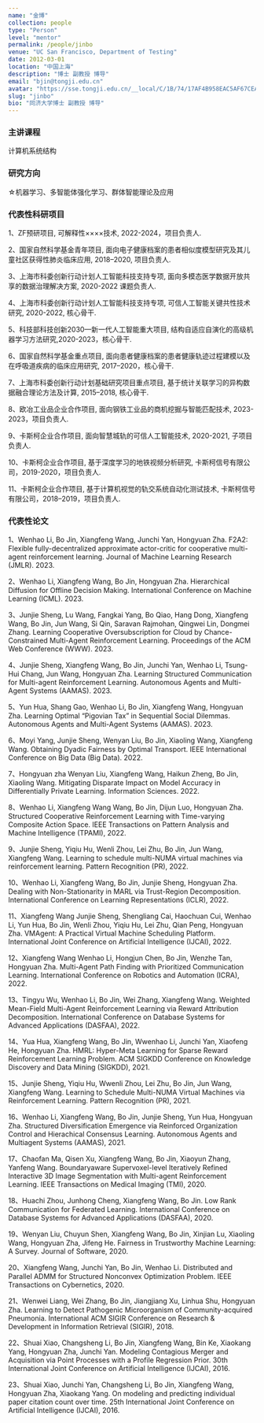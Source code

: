 ```yaml
---
name: "金博"
collection: people
type: "Person"
level: "mentor"
permalink: /people/jinbo
venue: "UC San Francisco, Department of Testing"
date: 2012-03-01
location: "中国上海"
description: "博士 副教授 博导"
email: "bjin@tongji.edu.cn"
avatar: "https://sse.tongji.edu.cn/__local/C/1B/74/17AF4B958EAC5AF67CEA91B2C72_83047223_10E26.jpg"
slug: "jinbo"
bio: "同济大学博士 副教授 博导"
---
```



### 主讲课程

计算机系统结构



### 研究方向

☆机器学习、多智能体强化学习、群体智能理论及应用



### 代表性科研项目

1、ZF预研项目, 可解释性××××技术, 2022-2024，项目负责人.

2、国家自然科学基金青年项目, 面向电子健康档案的患者相似度模型研究及其儿童社区获得性肺炎临床应用, 2018–2020, 项目负责人.

3、上海市科委创新行动计划人工智能科技支持专项, 面向多模态医学数据开放共享的数据治理解决方案, 2020-2022 课题负责人.

4、上海市科委创新行动计划人工智能科技支持专项, 可信人工智能关键共性技术研究, 2020-2022, 核心骨干.

5、科技部科技创新2030—新一代人工智能重大项目, 结构自适应自演化的高级机器学习方法研究,2020-2023，核心骨干.

6、国家自然科学基金重点项目, 面向患者健康档案的患者健康轨迹过程建模以及在呼吸道疾病的临床应用研究, 2017–2020，核心骨干.

7、上海市科委创新行动计划基础研究项目重点项目, 基于统计关联学习的异构数据融合理论方法及计算, 2015–2018, 核心骨干.

8、欧冶工业品企业合作项目, 面向钢铁工业品的商机挖掘与智能匹配技术, 2023-2023，项目负责人.

9、卡斯柯企业合作项目, 面向智慧城轨的可信人工智能技术, 2020-2021, 子项目负责人.

10、卡斯柯企业合作项目, 基于深度学习的地铁视频分析研究, 卡斯柯信号有限公司，2019-2020，项目负责人.

11、卡斯柯企业合作项目, 基于计算机视觉的轨交系统自动化测试技术, 卡斯柯信号有限公司，2018–2019，项目负责人.



### 代表性论文

1、Wenhao Li, Bo Jin, Xiangfeng Wang, Junchi Yan, Hongyuan Zha. F2A2: Flexible fully-decentralized approximate actor-critic for cooperative multi-agent reinforcement learning. Journal of Machine Learning Research (JMLR). 2023.

2、Wenhao Li, Xiangfeng Wang, Bo Jin, Hongyuan Zha. Hierarchical Diffusion for Offline Decision Making. International Conference on Machine Learning (ICML). 2023.

3、Junjie Sheng, Lu Wang, Fangkai Yang, Bo Qiao, Hang Dong, Xiangfeng Wang, Bo Jin, Jun Wang, Si Qin, Saravan Rajmohan, Qingwei Lin, Dongmei Zhang. Learning Cooperative Oversubscription for Cloud by Chance-Constrained Multi-Agent Reinforcement Learning. Proceedings of the ACM Web Conference (WWW). 2023.

4、Junjie Sheng, Xiangfeng Wang, Bo Jin, Junchi Yan, Wenhao Li, Tsung-Hui Chang, Jun Wang, Hongyuan Zha. Learning Structured Communication for Multi-agent Reinforcement Learning. Autonomous Agents and Multi-Agent Systems (AAMAS). 2023.

5、Yun Hua, Shang Gao, Wenhao Li, Bo Jin, Xiangfeng Wang, Hongyuan Zha. Learning Optimal “Pigovian Tax” in Sequential Social Dilemmas. Autonomous Agents and Multi-Agent Systems (AAMAS). 2023.

6、Moyi Yang, Junjie Sheng, Wenyan Liu, Bo Jin, Xiaoling Wang, Xiangfeng Wang. Obtaining Dyadic Fairness by Optimal Transport. IEEE International Conference on Big Data (Big Data). 2022.

7、Hongyuan zha Wenyan Liu, Xiangfeng Wang, Haikun Zheng, Bo Jin, Xiaoling Wang. Mitigating Disparate Impact on Model Accuracy in Differentially Private Learning. Information Sciences. 2022.

8、Wenhao Li, Xiangfeng Wang Wang, Bo Jin, Dijun Luo, Hongyuan Zha. Structured Cooperative Reinforcement Learning with Time-varying Composite Action Space. IEEE Transactions on Pattern Analysis and Machine Intelligence (TPAMI), 2022.

9、Junjie Sheng, Yiqiu Hu, Wenli Zhou, Lei Zhu, Bo Jin, Jun Wang, Xiangfeng Wang. Learning to schedule multi-NUMA virtual machines via reinforcement learning. Pattern Recognition (PR), 2022.

10、Wenhao Li, Xiangfeng Wang, Bo Jin, Junjie Sheng, Hongyuan Zha. Dealing with Non-Stationarity in MARL via Trust-Region Decomposition. International Conference on Learning Representations (ICLR), 2022.

11、Xiangfeng Wang Junjie Sheng, Shengliang Cai, Haochuan Cui, Wenhao Li, Yun Hua, Bo Jin, Wenli Zhou, Yiqiu Hu, Lei Zhu, Qian Peng, Hongyuan Zha. VMAgent: A Practical Virtual Machine Scheduling Platform. International Joint Conference on Artificial Intelligence (IJCAI), 2022.

12、Xiangfeng Wang Wenhao Li, Hongjun Chen, Bo Jin, Wenzhe Tan, Hongyuan Zha. Multi-Agent Path Finding with Prioritized Communication Learning. International Conference on Robotics and Automation (ICRA), 2022.

13、Tingyu Wu, Wenhao Li, Bo Jin, Wei Zhang, Xiangfeng Wang. Weighted Mean-Field Multi-Agent Reinforcement Learning via Reward Attribution Decomposition. International Conference on Database Systems for Advanced Applications (DASFAA), 2022.

14、Yua Hua, Xiangfeng Wang, Bo Jin, Wwenhao Li, Junchi Yan, Xiaofeng He, Hongyuan Zha. HMRL: Hyper-Meta Learning for Sparse Reward Reinforcement Learning Problem. ACM SIGKDD Conference on Knowledge Discovery and Data Mining (SIGKDD), 2021.

15、Junjie Sheng, Yiqiu Hu, Wwenli Zhou, Lei Zhu, Bo Jin, Jun Wang, Xiangfeng Wang. Learning to Schedule Multi-NUMA Virtual Machines via Reinforcement Learning. Pattern Recognition (PR), 2021.

16、Wenhao Li, Xiangfeng Wang, Bo Jin, Junjie Sheng, Yun Hua, Hongyuan Zha. Structured Diversification Emergence via Reinforced Organization Control and Hierachical Consensus Learning. Autonomous Agents and Multiagent Systems (AAMAS), 2021.

17、Chaofan Ma, Qisen Xu, Xiangfeng Wang, Bo Jin, Xiaoyun Zhang, Yanfeng Wang. Boundaryaware Supervoxel-level Iteratively Refined Interactive 3D Image Segmentation with Multi-agent Reinforcement Learning. IEEE Transactions on Medical Imaging (TMI), 2020.

18、Huachi Zhou, Junhong Cheng, Xiangfeng Wang, Bo Jin. Low Rank Communication for Federated Learning. International Conference on Database Systems for Advanced Applications (DASFAA), 2020.

19、Wenyan Liu, Chuyun Shen, Xiangfeng Wang, Bo Jin, Xinjian Lu, Xiaoling Wang, Hongyuan Zha, Jifeng He. Fairness in Trustworthy Machine Learning: A Survey. Journal of Software, 2020.

20、Xiangfeng Wang, Junchi Yan, Bo Jin, Wenhao Li. Distributed and Parallel ADMM for Structured Nonconvex Optimization Problem. IEEE Transactions on Cybernetics, 2020.

21、Wenwei Liang, Wei Zhang, Bo Jin, Jiangjiang Xu, Linhua Shu, Hongyuan Zha. Learning to Detect Pathogenic Microorganism of Community-acquired Pneumonia. International ACM SIGIR Conference on Research & Development in Information Retrieval (SIGIR), 2018.

22、Shuai Xiao, Changsheng Li, Bo Jin, Xiangfeng Wang, Bin Ke, Xiaokang Yang, Hongyuan Zha, Junchi Yan. Modeling Contagious Merger and Acquisition via Point Processes with a Profile Regression Prior. 30th International Joint Conference on Artificial Intelligence (IJCAI), 2016.

23、Shuai Xiao, Junchi Yan, Changsheng Li, Bo Jin, Xiangfeng Wang, Hongyuan Zha, Xiaokang Yang. On modeling and predicting individual paper citation count over time. 25th International Joint Conference on Artificial Intelligence (IJCAI), 2016.
